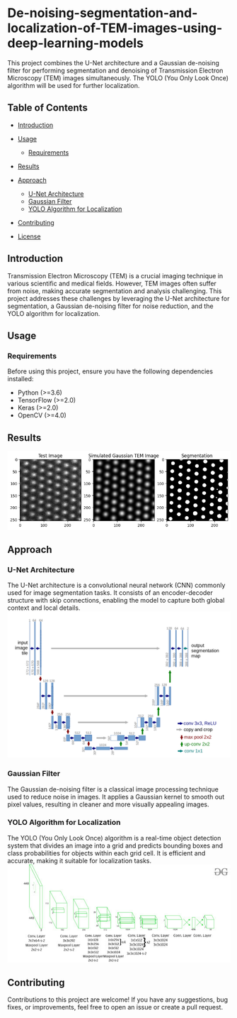 # De-noising-segmentation-and-localization-of-TEM-images-using-deep-learning-models

This project combines the U-Net architecture and a Gaussian de-noising filter for performing segmentation and denoising of Transmission Electron Microscopy (TEM) images simultaneously. The YOLO (You Only Look Once) algorithm will be used for further localization.

## Table of Contents

- [Introduction](#introduction)
- [Usage](#usage)
  - [Requirements](#requirements)
- [Results](#results)
- [Approach](#approach)
  - [U-Net Architecture](#u-net-architecture)
  - [Gaussian Filter](#gaussian-filter)
  - [YOLO Algorithm for Localization](#yolo-algorithm-for-localization)

- [Contributing](#contributing)
- [License](#license)

## Introduction

Transmission Electron Microscopy (TEM) is a crucial imaging technique in various scientific and medical fields. However, TEM images often suffer from noise, making accurate segmentation and analysis challenging. This project addresses these challenges by leveraging the U-Net architecture for segmentation, a Gaussian de-noising filter for noise reduction, and the YOLO algorithm for localization.

## Usage

### Requirements

Before using this project, ensure you have the following dependencies installed:

- Python (>=3.6)
- TensorFlow (>=2.0)
- Keras (>=2.0)
- OpenCV (>=4.0)

## Results
![TEM Image](Images/TEM_Simulated_Image.png)

## Approach

### U-Net Architecture

The U-Net architecture is a convolutional neural network (CNN) commonly used for image segmentation tasks. It consists of an encoder-decoder structure with skip connections, enabling the model to capture both global context and local details.
![U-net](Images/U-net.png)

### Gaussian Filter

The Gaussian de-noising filter is a classical image processing technique used to reduce noise in images. It applies a Gaussian kernel to smooth out pixel values, resulting in cleaner and more visually appealing images.

### YOLO Algorithm for Localization
The YOLO (You Only Look Once) algorithm is a real-time object detection system that divides an image into a grid and predicts bounding boxes and class probabilities for objects within each grid cell. It is efficient and accurate, making it suitable for localization tasks.
![YOLO](Images/YOLO_architecture.jpg)

## Contributing
Contributions to this project are welcome! If you have any suggestions, bug fixes, or improvements, feel free to open an issue or create a pull request.
